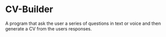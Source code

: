 # CV-Builder

A program that ask the user a series of questions in text or voice and then generate a CV from the users responses.
